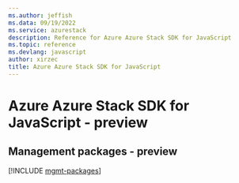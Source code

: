 ```yaml
---
ms.author: jeffish
ms.data: 09/19/2022
ms.service: azurestack
description: Reference for Azure Azure Stack SDK for JavaScript
ms.topic: reference
ms.devlang: javascript
author: xirzec
title: Azure Azure Stack SDK for JavaScript
---
```

# Azure Azure Stack SDK for JavaScript - preview

## Management packages - preview
[!INCLUDE [mgmt-packages](azure-stack-mgmt-index.md)]